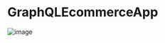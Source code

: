 # GraphQLEcommerceApp
![image](https://user-images.githubusercontent.com/43849911/69919321-a3494680-14a1-11ea-8ae7-5c3f7d05e9ff.png)
